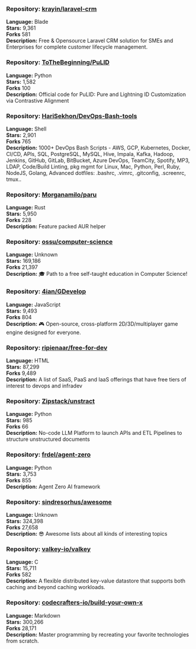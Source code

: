 ### **Repository:** [krayin/laravel-crm](https://github.com/krayin/laravel-crm)  

**Language:** Blade  
**Stars:** 9,361  
**Forks** 581  
**Description:** Free & Opensource Laravel CRM solution for SMEs and Enterprises for complete customer lifecycle management.  

### **Repository:** [ToTheBeginning/PuLID](https://github.com/ToTheBeginning/PuLID)  

**Language:** Python  
**Stars:** 1,582  
**Forks** 100  
**Description:** Official code for PuLID: Pure and Lightning ID Customization via Contrastive Alignment  

### **Repository:** [HariSekhon/DevOps-Bash-tools](https://github.com/HariSekhon/DevOps-Bash-tools)  

**Language:** Shell  
**Stars:** 2,901  
**Forks** 765  
**Description:** 1000+ DevOps Bash Scripts - AWS, GCP, Kubernetes, Docker, CI/CD, APIs, SQL, PostgreSQL, MySQL, Hive, Impala, Kafka, Hadoop, Jenkins, GitHub, GitLab, BitBucket, Azure DevOps, TeamCity, Spotify, MP3, LDAP, Code/Build Linting, pkg mgmt for Linux, Mac, Python, Perl, Ruby, NodeJS, Golang, Advanced dotfiles: .bashrc, .vimrc, .gitconfig, .screenrc, tmux..  

### **Repository:** [Morganamilo/paru](https://github.com/Morganamilo/paru)  

**Language:** Rust  
**Stars:** 5,950  
**Forks** 228  
**Description:** Feature packed AUR helper  

### **Repository:** [ossu/computer-science](https://github.com/ossu/computer-science)  

**Language:** Unknown  
**Stars:** 169,186  
**Forks** 21,397  
**Description:** 🎓 Path to a free self-taught education in Computer Science!  

### **Repository:** [4ian/GDevelop](https://github.com/4ian/GDevelop)  

**Language:** JavaScript  
**Stars:** 9,493  
**Forks** 804  
**Description:** 🎮 Open-source, cross-platform 2D/3D/multiplayer game engine designed for everyone.  

### **Repository:** [ripienaar/free-for-dev](https://github.com/ripienaar/free-for-dev)  

**Language:** HTML  
**Stars:** 87,299  
**Forks** 9,489  
**Description:** A list of SaaS, PaaS and IaaS offerings that have free tiers of interest to devops and infradev  

### **Repository:** [Zipstack/unstract](https://github.com/Zipstack/unstract)  

**Language:** Python  
**Stars:** 985  
**Forks** 66  
**Description:** No-code LLM Platform to launch APIs and ETL Pipelines to structure unstructured documents  

### **Repository:** [frdel/agent-zero](https://github.com/frdel/agent-zero)  

**Language:** Python  
**Stars:** 3,753  
**Forks** 855  
**Description:** Agent Zero AI framework  

### **Repository:** [sindresorhus/awesome](https://github.com/sindresorhus/awesome)  

**Language:** Unknown  
**Stars:** 324,398  
**Forks** 27,658  
**Description:** 😎 Awesome lists about all kinds of interesting topics  

### **Repository:** [valkey-io/valkey](https://github.com/valkey-io/valkey)  

**Language:** C  
**Stars:** 15,711  
**Forks** 582  
**Description:** A flexible distributed key-value datastore that supports both caching and beyond caching workloads.  

### **Repository:** [codecrafters-io/build-your-own-x](https://github.com/codecrafters-io/build-your-own-x)  

**Language:** Markdown  
**Stars:** 300,266  
**Forks** 28,171  
**Description:** Master programming by recreating your favorite technologies from scratch.  

